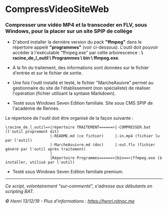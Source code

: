 # CompressVideoSiteWeb

### Compresser une vidéo MP4 et la transcoder en FLV, sous Windows, pour la placer sur un site SPIP de collège

* D'abord installer la dernière version du pack **"ffmpeg"** dans le répertoire appelé **"programmes"** (voir ci-dessous). L'outil doit pouvoir accéder à l'exécutable "ffmpeg.exe" par cette arborescence : **\ racine_de_l_outil \ Programmes \ bin \ ffmpeg.exe**.

* A la fin du traitement, des informations sont données sur le fichier d'entrée et sur le fichier de sortie.

* Une fois l'outil installé et testé, le fichier "MarcheAsuivre" permet au gestionnaire du site de l'établissement (non spécialiste) de réaliser l'opération (fichier utilisant la syntaxe Markdown).

* Testé sous Windows Seven Edition familiale. Site sous CMS SPIP de l'académie de Rennes.

Le répertoire de l'outil doit être organisé de la façon suivante :

    \racine_de_l_outil=>|répertoire TRAITEMENT======>|-COMPRESSER.bat (l'outil proprement dit)
                        |-README.md (ce fichier)     |-in.mp4 (fichier lu par l'outil)
                        |-MarcheAsuivre.md (doc)     |-out.flv (fichier généré par l'outil après traitement)
                        |
                        |Répertoire Programmes======>|bin==>|ffmpeg.exe (à installer, utilisé par l'outil)

* Testé sous Windows Seven Edition familiale premium.

---
_Ce script, volontairement "sur-commenté", s'adresse aux débutants en scripting BAT._

_© Henri 13/12/19 - Plus d'informations : https://henri.nitnoc.me_
